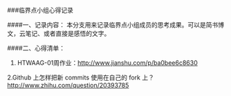 ###临界点小组心得记录

####一、记录内容：
本分支用来记录临界点小组成员的思考成果。可以是简书博文，云笔记、或者直接是感悟的文字。

####二、心得清单：
1. HTWAAG-01周作业：http://www.jianshu.com/p/ba0bee6c8630

2.Github 上怎样把新 commits 使用在自己的 fork 上？http://www.zhihu.com/question/20393785
